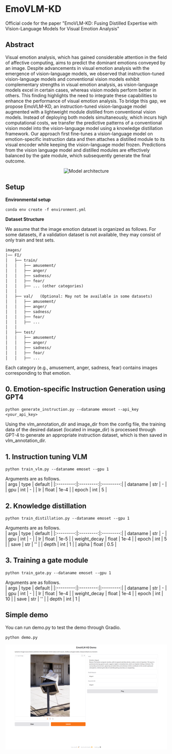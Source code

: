 # EmoVLM-KD
Official code for the paper "EmoVLM-KD: Fusing Distilled Expertise with Vision-Language Models for Visual Emotion Analysis"


## Abstract 
Visual emotion analysis, which has gained considerable attention in the field of affective computing, aims to predict the dominant emotions conveyed by an image. Despite advancements in visual emotion analysis with the emergence of vision-language models, we observed that instruction-tuned vision-language models and conventional vision models exhibit complementary strengths in visual emotion analysis, as vision-language models excel in certain cases, whereas vision models perform better in others. This finding highlights the need to integrate these capabilities to enhance the performance of visual emotion analysis. To bridge this gap, we propose EmoVLM-KD, an instruction-tuned vision-language model augmented with a lightweight module distilled from conventional vision models. Instead of deploying both models simultaneously, which incurs high computational costs, we transfer the predictive patterns of a conventional vision model into the vision-language model using a knowledge distillation framework. Our approach first fine-tunes a vision-language model on emotion-specific instruction data and then attaches a distilled module to its visual encoder while keeping the vision-language model frozen. Predictions from the vision language model and distilled modules are effectively balanced by the gate module, which subsequently generate the final outcome. 

<div align="center">
  <img src="figure/architecture_v10.jpg" alt="Model architecture" width="700">
</div>


## Setup 
**Environmental setup**
```  
conda env create -f environment.yml
```

**Dataset Structure**

We assume that the image emotion dataset is organized as follows.
For some datasets, if a validation dataset is not available, they may consist of only train and test sets.
```
images/
│── FI/
│   ├── train/
│   │   ├── amusement/
│   │   ├── anger/
│   │   ├── sadness/
│   │   ├── fear/
│   │   ├── ... (other categories)
│   │
│   ├── val/   (Optional: May not be available in some datasets)
│   │   ├── amusement/
│   │   ├── anger/
│   │   ├── sadness/
│   │   ├── fear/
│   │   ├── ...
│   │
│   ├── test/
│   │   ├── amusement/
│   │   ├── anger/
│   │   ├── sadness/
│   │   ├── fear/
│   │   ├── ...
```

Each category (e.g., amusement, anger, sadness, fear) contains images corresponding to that emotion. 


## 0. Emotion-specific Instruction Generation using GPT4

```
python generate_instruction.py --dataname emoset --api_key <your_api_key>
```
Using the vlm_annotation_dir and image_dir from the config file, the training data of the desired dataset (located in image_dir) is processed through GPT-4 to generate an appropriate instruction dataset, which is then saved in vlm_annotation_dir.


## 1. Instruction tuning VLM
```
python train_vlm.py --dataname emoset --gpu 1
```
Arguments are as follows.  
| args | type | default |
|:---------:|:---------:|:---------:|
| dataname   | str   | -   |
| gpu   | int   | -   |
| lr   | float   | 1e-4   |
| epoch   | int   | 5   |


## 2. Knowledge distillation

```
python train_distillation.py --dataname emoset --gpu 1
```

Arguments are as follows.  
| args | type | default |
|:---------:|:---------:|:---------:|
| dataname   | str   | -   |
| gpu   | int   | -   |
| lr   | float   | 1e-5   |
| weight_decay   | float   | 1e-4   |
| epoch   | int   | 5   |
| save   | str   | ''   |
| depth   | int   |  1  |
| alpha   | float   | 0.5  |



## 3. Training a gate module

```
python train_gate.py --dataname emoset --gpu 1
```

Arguments are as follows.  
| args | type | default |
|:---------:|:---------:|:---------:|
| dataname   | str   | -   |
| gpu   | int   | -   |
| lr   | float   | 1e-4   |
| weight_decay   | float   | 1e-4   |
| epoch   | int   | 10   |
| save   | str   | ''   |
| depth   | int   |  1  | 


## Simple demo
You can run demo.py to test the demo through Gradio.

```
python demo.py
```


<div align="center">
  <img src="figure/demo.png" width="1000">
</div>

